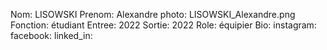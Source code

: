 Nom: LISOWSKI
Prenom: Alexandre
photo: LISOWSKI_Alexandre.png
Fonction: étudiant
Entree: 2022
Sortie: 2022
Role: équipier
Bio: 
instagram:
facebook:
linked_in: 